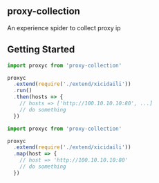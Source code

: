 ## proxy-collection

An experience spider to collect proxy ip

## Getting Started

```js
import proxyc from 'proxy-collection'

proxyc
  .extend(require('./extend/xicidaili'))
  .run()
  .then(hosts => {
    // hosts => ['http://100.10.10.10:80', ...]
    // do something
  })

```

```js
import proxyc from 'proxy-collection'

proxyc
  .extend(require('./extend/xicidaili'))
  .map(host => {
    // host => 'http://100.10.10.10:80'
    // do something
  })
```
